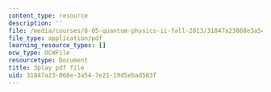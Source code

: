 ```yaml
---
content_type: resource
description: ''
file: /media/courses/8-05-quantum-physics-ii-fall-2013/31847a23868e3a547e2119d5ebad583f_4WsMeqCKpgI.pdf
file_type: application/pdf
learning_resource_types: []
ocw_type: OCWFile
resourcetype: Document
title: 3play pdf file
uid: 31847a23-868e-3a54-7e21-19d5ebad583f
---
```

